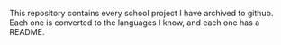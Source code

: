 This repository contains every school project I have archived to github. Each one is converted to the languages I know, and each one has a README.
